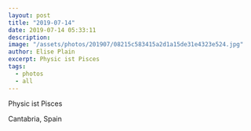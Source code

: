```yaml
---
layout: post
title: "2019-07-14"
date: 2019-07-14 05:33:11
description: 
image: "/assets/photos/201907/08215c583415a2d1a15de31e4323e524.jpg"
author: Elise Plain
excerpt: Physic ist Pisces
tags: 
  - photos
  - all
---
```


Physic ist Pisces
<p></p>
Cantabria, Spain